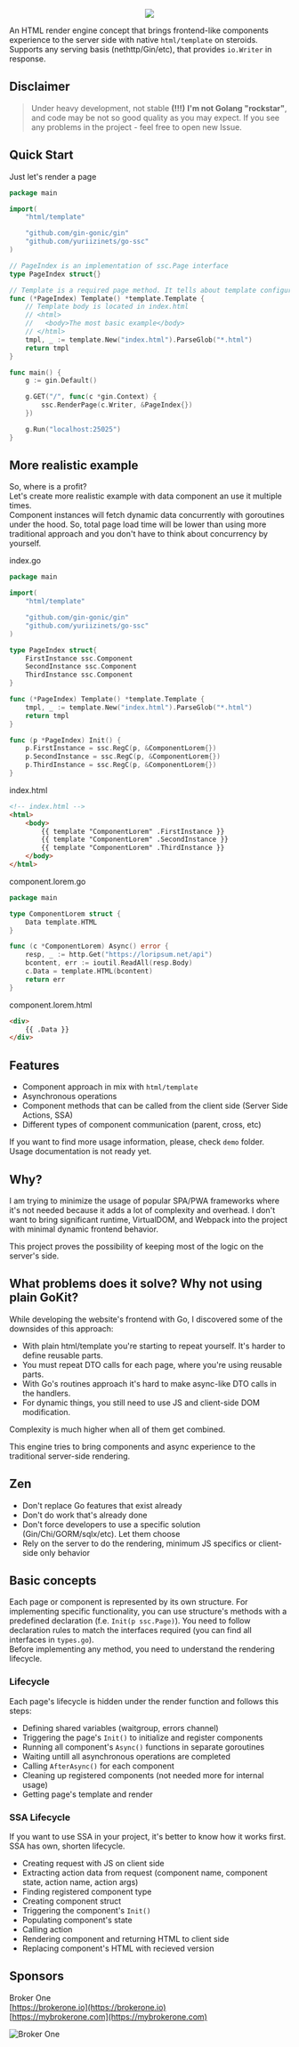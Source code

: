 
<p align="center">
    <img src="https://i.imgur.com/iHqOPQN.jpg">
</p>

An HTML render engine concept that brings frontend-like components experience to the server side with native `html/template` on steroids. Supports any serving basis (nethttp/Gin/etc), that provides `io.Writer` in response.  

## Disclaimer

> Under heavy development, not stable **(!!!)**
> **I'm not Golang "rockstar"**, and code may be not so good quality as you may expect. If you see any problems in the project - feel free to open new Issue.

## Quick Start

Just let's render a page

```go
package main

import(
    "html/template"

    "github.com/gin-gonic/gin"
    "github.com/yuriizinets/go-ssc"
)

// PageIndex is an implementation of ssc.Page interface
type PageIndex struct{}

// Template is a required page method. It tells about template configuration
func (*PageIndex) Template() *template.Template {
    // Template body is located in index.html
    // <html>
    //   <body>The most basic example</body>
    // </html>
    tmpl, _ := template.New("index.html").ParseGlob("*.html")
    return tmpl
}

func main() {
    g := gin.Default()

    g.GET("/", func(c *gin.Context) {
        ssc.RenderPage(c.Writer, &PageIndex{})
    })

    g.Run("localhost:25025")
}
```

## More realistic example

So, where is a profit?  
Let's create more realistic example with data component an use it multiple times.  
Component instances will fetch dynamic data concurrently with goroutines under the hood. So, total page load time will be lower than using more traditional approach and you don't have to think about concurrency by yourself.

index.go

```go
package main

import(
    "html/template"

    "github.com/gin-gonic/gin"
    "github.com/yuriizinets/go-ssc"
)

type PageIndex struct{
    FirstInstance ssc.Component
    SecondInstance ssc.Component
    ThirdInstance ssc.Component
}

func (*PageIndex) Template() *template.Template {
    tmpl, _ := template.New("index.html").ParseGlob("*.html")
    return tmpl
}

func (p *PageIndex) Init() {
    p.FirstInstance = ssc.RegC(p, &ComponentLorem{})
    p.SecondInstance = ssc.RegC(p, &ComponentLorem{})
    p.ThirdInstance = ssc.RegC(p, &ComponentLorem{})
}
```

index.html

```html
<!-- index.html -->
<html>
    <body>
        {{ template "ComponentLorem" .FirstInstance }}
        {{ template "ComponentLorem" .SecondInstance }}
        {{ template "ComponentLorem" .ThirdInstance }}
    </body>
</html>
```

component.lorem.go

```go
package main

type ComponentLorem struct {
    Data template.HTML
}

func (c *ComponentLorem) Async() error {
    resp, _ := http.Get("https://loripsum.net/api")
    bcontent, err := ioutil.ReadAll(resp.Body)
    c.Data = template.HTML(bcontent)
    return err
}
```

component.lorem.html

```html
<div>
    {{ .Data }}
</div>
```

## Features

- Component approach in mix with `html/template`
- Asynchronous operations
- Component methods that can be called from the client side (Server Side Actions, SSA)
- Different types of component communication (parent, cross, etc)

If you want to find more usage information, please, check `demo` folder. Usage documentation is not ready yet.

## Why?

I am trying to minimize the usage of popular SPA/PWA frameworks where it's not needed because it adds a lot of complexity and overhead. I don't want to bring significant runtime, VirtualDOM, and Webpack into the project with minimal dynamic frontend behavior.

This project proves the possibility of keeping most of the logic on the server's side.

## What problems does it solve? Why not using plain GoKit?

While developing the website's frontend with Go, I discovered some of the downsides of this approach:

- With plain html/template you're starting to repeat yourself. It's harder to define reusable parts.
- You must repeat DTO calls for each page, where you're using reusable parts.
- With Go's routines approach it's hard to make async-like DTO calls in the handlers.
- For dynamic things, you still need to use JS and client-side DOM modification.

Complexity is much higher when all of them get combined.

This engine tries to bring components and async experience to the traditional server-side rendering.

## Zen

- Don't replace Go features that exist already
- Don't do work that's already done
- Don't force developers to use a specific solution (Gin/Chi/GORM/sqlx/etc). Let them choose
- Rely on the server to do the rendering, minimum JS specifics or client-side only behavior

## Basic concepts

Each page or component is represented by its own structure. For implementing specific functionality, you can use structure's methods with a predefined declaration (f.e. `Init(p ssc.Page)`). You need to follow declaration rules to match the interfaces required (you can find all interfaces in `types.go`).  
Before implementing any method, you need to understand the rendering lifecycle.

### Lifecycle

Each page's lifecycle is hidden under the render function and follows this steps:

- Defining shared variables (waitgroup, errors channel)
- Triggering the page's `Init()` to initialize and register components
- Running all component's `Async()` functions in separate goroutines
- Waiting untill all asynchronous operations are completed
- Calling `AfterAsync()` for each component
- Cleaning up registered components (not needed more for internal usage)
- Getting page's template and render

### SSA Lifecycle

If you want to use SSA in your project, it's better to know how it works first. SSA has own, shorten lifecycle.  

- Creating request with JS on client side
- Extracting action data from request (component name, component state, action name, action args)
- Finding registered component type
- Creating component struct
- Triggering the component's `Init()`
- Populating component's state
- Calling action
- Rendering component and returning HTML to client side
- Replacing component's HTML with recieved version

## Sponsors

Broker One  
[https://brokerone.io](https://brokerone.io)  
[https://mybrokerone.com](https://mybrokerone.com)

![Broker One](https://i.imgur.com/jLBC4jV.jpg)